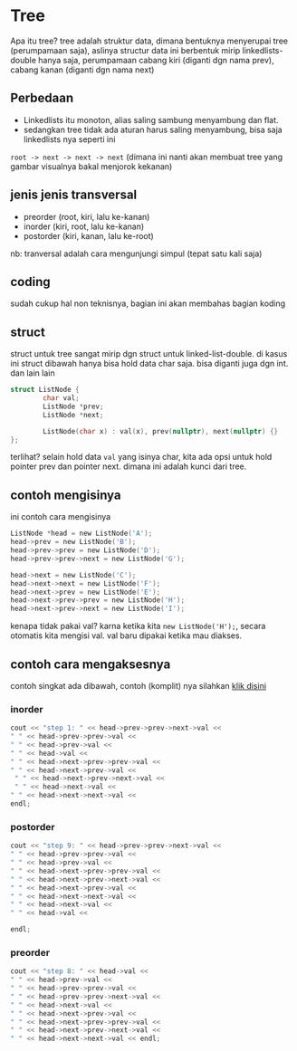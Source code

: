 # Tree

Apa itu tree? tree adalah struktur data, dimana bentuknya menyerupai tree (perumpamaan saja), aslinya structur data ini berbentuk mirip linkedlists-double hanya saja, perumpamaan cabang kiri (diganti dgn nama prev), cabang kanan (diganti dgn nama next)

## Perbedaan
- Linkedlists itu monoton, alias saling sambung menyambung dan flat. 
- sedangkan tree tidak ada aturan harus saling menyambung, bisa saja linkedlists nya seperti ini 

`root -> next -> next -> next` (dimana ini nanti akan membuat tree yang gambar visualnya bakal menjorok kekanan)

## jenis jenis transversal
- preorder (root, kiri, lalu ke-kanan)
- inorder (kiri, root, lalu ke-kanan)
- postorder (kiri, kanan, lalu ke-root)

nb: tranversal adalah cara mengunjungi simpul (tepat satu kali saja)

## coding
sudah cukup hal non teknisnya, bagian ini akan membahas bagian koding

## struct
struct untuk tree sangat mirip dgn struct untuk linked-list-double. di kasus ini struct dibawah hanya bisa hold data char saja. bisa diganti juga dgn int. dan lain lain

```c
struct ListNode {
        char val;
        ListNode *prev;
        ListNode *next;

        ListNode(char x) : val(x), prev(nullptr), next(nullptr) {}
};
```

terlihat? selain hold data `val` yang isinya char, kita ada opsi untuk hold pointer prev dan pointer next. dimana ini adalah kunci dari tree.

## contoh mengisinya

ini contoh cara mengisinya
```c
ListNode *head = new ListNode('A');
head->prev = new ListNode('B');
head->prev->prev = new ListNode('D');
head->prev->prev->next = new ListNode('G');

head->next = new ListNode('C');
head->next->next = new ListNode('F');
head->next->prev = new ListNode('E');
head->next->prev->prev = new ListNode('H');
head->next->prev->next = new ListNode('I');
```

kenapa tidak pakai val? karna ketika kita `new ListNode('H');`, secara otomatis kita mengisi val. val baru dipakai ketika mau diakses. 

## contoh cara mengaksesnya
contoh singkat ada dibawah, contoh (komplit) nya silahkan [klik disini](https://drive.google.com/drive/folders/1lfvxDxCctEnp2Yg8H0ws7NgH1yMxDEZT?usp=sharing)

### inorder
```c
cout << "step 1: " << head->prev->prev->next->val <<
" " << head->prev->prev->val <<
" " << head->prev->val <<
" " << head->val <<
" " << head->next->prev->prev->val <<
" " << head->next->prev->val <<
 " " << head->next->prev->next->val <<
 " " << head->next->val <<
" " << head->next->next->val <<
endl;
```
### postorder
```c
cout << "step 9: " << head->prev->prev->next->val << 
" " << head->prev->prev->val << 
" " << head->prev->val << 
" " << head->next->prev->prev->val << 
" " << head->next->prev->next->val << 
" " << head->next->prev->val << 
" " << head->next->next->val <<
" " << head->next->val <<
" " << head->val <<

endl;
```

### preorder
```c
cout << "step 8: " << head->val << 
" " << head->prev->val << 
" " << head->prev->prev->val <<
" " << head->prev->prev->next->val << 
" " << head->next->val << 
" " << head->next->prev->val <<
" " << head->next->prev->prev->val <<
" " << head->next->prev->next->val <<
" " << head->next->next->val << endl;

```